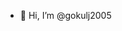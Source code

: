 - 👋 Hi, I’m @gokulj2005


<!---
gokulj2005/gokulj2005 is a ✨ special ✨ repository because its `README.md` (this file) appears on your GitHub profile.
You can click the Preview link to take a look at your changes.
--->
